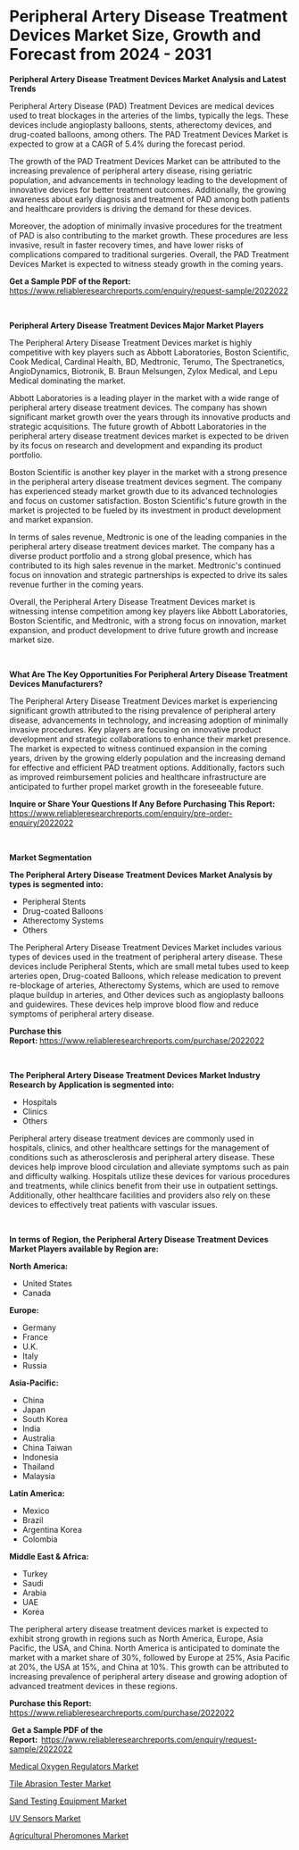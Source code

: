 <p><h1>Peripheral Artery Disease Treatment Devices Market Size, Growth and Forecast from 2024 - 2031</h1></p><p><strong>Peripheral Artery Disease Treatment Devices Market Analysis and Latest Trends</strong></p>
<p><p>Peripheral Artery Disease (PAD) Treatment Devices are medical devices used to treat blockages in the arteries of the limbs, typically the legs. These devices include angioplasty balloons, stents, atherectomy devices, and drug-coated balloons, among others. The PAD Treatment Devices Market is expected to grow at a CAGR of 5.4% during the forecast period.</p><p>The growth of the PAD Treatment Devices Market can be attributed to the increasing prevalence of peripheral artery disease, rising geriatric population, and advancements in technology leading to the development of innovative devices for better treatment outcomes. Additionally, the growing awareness about early diagnosis and treatment of PAD among both patients and healthcare providers is driving the demand for these devices.</p><p>Moreover, the adoption of minimally invasive procedures for the treatment of PAD is also contributing to the market growth. These procedures are less invasive, result in faster recovery times, and have lower risks of complications compared to traditional surgeries. Overall, the PAD Treatment Devices Market is expected to witness steady growth in the coming years.</p></p>
<p><strong>Get a Sample PDF of the Report:&nbsp;</strong> <a href="https://www.reliableresearchreports.com/enquiry/request-sample/2022022">https://www.reliableresearchreports.com/enquiry/request-sample/2022022</a></p>
<p>&nbsp;</p>
<p><strong>Peripheral Artery Disease Treatment Devices Major Market Players</strong></p>
<p><p>The Peripheral Artery Disease Treatment Devices market is highly competitive with key players such as Abbott Laboratories, Boston Scientific, Cook Medical, Cardinal Health, BD, Medtronic, Terumo, The Spectranetics, AngioDynamics, Biotronik, B. Braun Melsungen, Zylox Medical, and Lepu Medical dominating the market. </p><p>Abbott Laboratories is a leading player in the market with a wide range of peripheral artery disease treatment devices. The company has shown significant market growth over the years through its innovative products and strategic acquisitions. The future growth of Abbott Laboratories in the peripheral artery disease treatment devices market is expected to be driven by its focus on research and development and expanding its product portfolio.</p><p>Boston Scientific is another key player in the market with a strong presence in the peripheral artery disease treatment devices segment. The company has experienced steady market growth due to its advanced technologies and focus on customer satisfaction. Boston Scientific's future growth in the market is projected to be fueled by its investment in product development and market expansion.</p><p>In terms of sales revenue, Medtronic is one of the leading companies in the peripheral artery disease treatment devices market. The company has a diverse product portfolio and a strong global presence, which has contributed to its high sales revenue in the market. Medtronic's continued focus on innovation and strategic partnerships is expected to drive its sales revenue further in the coming years.</p><p>Overall, the Peripheral Artery Disease Treatment Devices market is witnessing intense competition among key players like Abbott Laboratories, Boston Scientific, and Medtronic, with a strong focus on innovation, market expansion, and product development to drive future growth and increase market size.</p></p>
<p>&nbsp;</p>
<p><strong>What Are The Key Opportunities For Peripheral Artery Disease Treatment Devices Manufacturers?</strong></p>
<p><p>The Peripheral Artery Disease Treatment Devices market is experiencing significant growth attributed to the rising prevalence of peripheral artery disease, advancements in technology, and increasing adoption of minimally invasive procedures. Key players are focusing on innovative product development and strategic collaborations to enhance their market presence. The market is expected to witness continued expansion in the coming years, driven by the growing elderly population and the increasing demand for effective and efficient PAD treatment options. Additionally, factors such as improved reimbursement policies and healthcare infrastructure are anticipated to further propel market growth in the foreseeable future.</p></p>
<p><strong>Inquire or Share Your Questions If Any Before Purchasing This Report:</strong> <a href="https://www.reliableresearchreports.com/enquiry/pre-order-enquiry/2022022">https://www.reliableresearchreports.com/enquiry/pre-order-enquiry/2022022</a></p>
<p>&nbsp;</p>
<p><strong>Market Segmentation</strong></p>
<p><strong>The Peripheral Artery Disease Treatment Devices Market Analysis by types is segmented into:</strong></p>
<p><ul><li>Peripheral Stents</li><li>Drug-coated Balloons</li><li>Atherectomy Systems</li><li>Others</li></ul></p>
<p><p>The Peripheral Artery Disease Treatment Devices Market includes various types of devices used in the treatment of peripheral artery disease. These devices include Peripheral Stents, which are small metal tubes used to keep arteries open, Drug-coated Balloons, which release medication to prevent re-blockage of arteries, Atherectomy Systems, which are used to remove plaque buildup in arteries, and Other devices such as angioplasty balloons and guidewires. These devices help improve blood flow and reduce symptoms of peripheral artery disease.</p></p>
<p><strong>Purchase this Report:&nbsp;</strong><a href="https://www.reliableresearchreports.com/purchase/2022022">https://www.reliableresearchreports.com/purchase/2022022</a></p>
<p>&nbsp;</p>
<p><strong>The Peripheral Artery Disease Treatment Devices Market Industry Research by Application is segmented into:</strong></p>
<p><ul><li>Hospitals</li><li>Clinics</li><li>Others</li></ul></p>
<p><p>Peripheral artery disease treatment devices are commonly used in hospitals, clinics, and other healthcare settings for the management of conditions such as atherosclerosis and peripheral artery disease. These devices help improve blood circulation and alleviate symptoms such as pain and difficulty walking. Hospitals utilize these devices for various procedures and treatments, while clinics benefit from their use in outpatient settings. Additionally, other healthcare facilities and providers also rely on these devices to effectively treat patients with vascular issues.</p></p>
<p>&nbsp;</p>
<p><strong>In terms of Region, the Peripheral Artery Disease Treatment Devices Market Players available by Region are:</strong></p>
<p>
    <p> <strong> North America: </strong>
        <ul>
            <li>United States</li>
            <li>Canada</li>
        </ul>
        </p> 
    <p> <strong> Europe: </strong>
        <ul>
            <li>Germany</li>
            <li>France</li>
            <li>U.K.</li>
            <li>Italy</li>
            <li>Russia</li>
        </ul>
        </p> 
    <p> <strong> Asia-Pacific: </strong>
        <ul>
            <li>China</li>
            <li>Japan</li>
            <li>South Korea</li>
            <li>India</li>
            <li>Australia</li>
            <li>China Taiwan</li>
            <li>Indonesia</li>
            <li>Thailand</li>
            <li>Malaysia</li>
        </ul>
        </p> 
    <p> <strong> Latin America: </strong>
        <ul>
            <li>Mexico</li>
            <li>Brazil</li>
            <li>Argentina Korea</li>
            <li>Colombia</li>
        </ul>
        </p> 
    <p> <strong> Middle East & Africa: </strong>
        <ul>
            <li>Turkey</li>
            <li>Saudi</li>
            <li>Arabia</li>
            <li>UAE</li>
            <li>Korea</li>
        </ul>
    </p>
    </p>
<p><p>The peripheral artery disease treatment devices market is expected to exhibit strong growth in regions such as North America, Europe, Asia Pacific, the USA, and China. North America is anticipated to dominate the market with a market share of 30%, followed by Europe at 25%, Asia Pacific at 20%, the USA at 15%, and China at 10%. This growth can be attributed to increasing prevalence of peripheral artery disease and growing adoption of advanced treatment devices in these regions.</p></p>
<p><strong>Purchase this Report: </strong><a href="https://www.reliableresearchreports.com/purchase/2022022">https://www.reliableresearchreports.com/purchase/2022022</a></p>
<p>&nbsp;<strong>Get a Sample PDF of the Report:&nbsp;&nbsp;</strong><a href="https://www.reliableresearchreports.com/enquiry/request-sample/2022022">https://www.reliableresearchreports.com/enquiry/request-sample/2022022</a></p>
<p><strong></strong></p>
<p><p><a href="https://github.com/julyju69/Market-Research-Report-List-2/blob/main/medical-oxygen-regulators-market.md">Medical Oxygen Regulators Market</a></p><p><a href="https://zircon-bluebell-299.notion.site/Tile-Abrasion-Tester-Market-Research-Report-The-Key-To-Successful-Business-Strategy-Forecasted-for--aa406be295534bb98b0122a66acb396f">Tile Abrasion Tester Market</a></p><p><a href="https://fearless-okapi-6c8.notion.site/Sand-Testing-Equipment-Market-Size-and-Growth-Market-Segmentation-Regional-and-Country-Breakdowns--59717abfde8246f3ac4c3ab342376967">Sand Testing Equipment Market</a></p><p><a href="https://view.publitas.com/reportprime-1/uv-sensors-market-a-comprehensive-report-of-its-market-share-growth-trends-2024-2031/">UV Sensors Market</a></p><p><a href="https://view.publitas.com/reportprime-1/agricultural-pheromones-market-research-report-provides-thorough-industry-overview-which-offers-an-in-depth-analysis-of-product-trends-and-new-market-divisions/">Agricultural Pheromones Market</a></p></p>